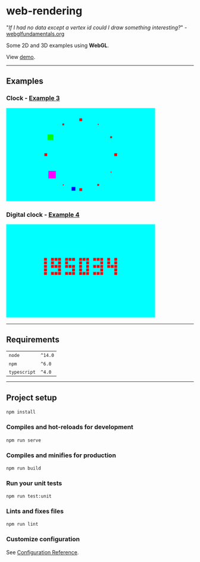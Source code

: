 # web-rendering

"<em>If I had no data except a vertex id could I draw something interesting?</em>" - [webglfundamentals.org](https://webglfundamentals.org/webgl/lessons/webgl-drawing-without-data.html)  

Some 2D and 3D examples using **WebGL**.  

View [demo](https://jimj92120.github.io/web-rendering/).


---
## Examples

### Clock - [Example 3](./src/engine/examples/Example3.ts)  
  <img src="./screenshots/example-3.PNG" alt="Example 3" height="250px" width="400px">    

### Digital clock - [Example 4](./src/engine/examples/Example4.ts)  
<img src="./screenshots/example-4.PNG" alt="Example 4" height="250px" width="400px">    

---
## Requirements

|              |         |
|--------------|---------|
| `node`       | `^14.0` |
| `npm`        | `^6.0`  |
| `typescript` | `^4.0`  |

---
## Project setup
```
npm install
```

### Compiles and hot-reloads for development
```
npm run serve
```

### Compiles and minifies for production
```
npm run build
```

### Run your unit tests
```
npm run test:unit
```

### Lints and fixes files
```
npm run lint
```

### Customize configuration
See [Configuration Reference](https://cli.vuejs.org/config/).
